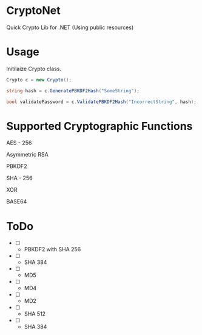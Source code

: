# CryptoNet

Quick Crypto Lib for .NET (Using public resources)

# Usage

Initilaize Crypto class.

```csharp
Crypto c = new Crypto();

string hash = c.GeneratePBKDF2Hash("SomeString");

bool validatePassword = c.ValidatePBKDF2Hash("IncorrectString", hash); // false

```


# Supported Cryptographic Functions

AES - 256

Asymmetric RSA

PBKDF2

SHA - 256

XOR

BASE64

# ToDo

 - [ ] - PBKDF2 with SHA 256

 - [ ] - SHA 384

 - [ ] - MD5

 - [ ] - MD4

 - [ ] - MD2

 - [ ] - SHA 512

 - [ ] - SHA 384
